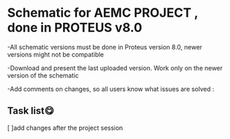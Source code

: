 # Schematic for AEMC PROJECT , done in PROTEUS v8.0



-All schematic versions must be done in Proteus version 8.0, newer versions might not be compatible

-Download and present the last uploaded version. Work only on the newer version of the schematic

-Add comments on changes, so all users know what issues are solved : 

## Task list:yum:
[ ]add changes after the project session
